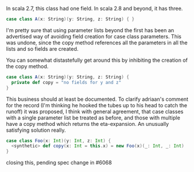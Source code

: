 In scala 2.7, this class had one field.  In scala 2.8 and beyond, it has three.
```scala
case class A(x: String)(y: String, z: String) { }
```
I'm pretty sure that using parameter lists beyond the first has been an advertised way of avoiding field creation for case class parameters.  This was undone, since the copy method references all the parameters in all the lists and so fields are created.

You can somewhat distastefully get around this by inhibiting the creation of the copy method.
```scala
case class A(x: String)(y: String, z: String) {
  private def copy = "no fields for y and z"
}
```
This business should at least be documented.
To clarify adriaan's comment for the record (I'm thinking he hooked the tubes up to his head to catch the runoff) it was proposed, I think with general agreement, that case classes with a single parameter list be treated as before, and those with multiple have a copy method which returns the eta-expansion.  An unusually satisfying solution really.

```scala
case class Foo(x: Int)(y: Int, z: Int) {
  <synthetic> def copy(x: Int = this.x) = new Foo(x)(_: Int, _: Int)
}
```
closing this, pending spec change in #6068
